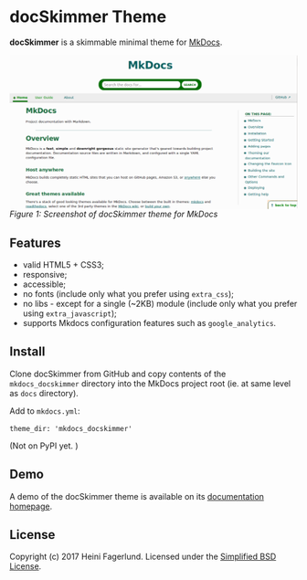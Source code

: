 # docSkimmer Theme

**docSkimmer** is a skimmable minimal theme for [MkDocs](https://github.com/mkdocs/mkdocs/).

<img style="max-width:100%;" alt="Screenshot of docSkimmer theme for MkDocs" src="/screenshots/screenshot_docskimmer-theme.png" align="center" /><br />
*Figure 1: Screenshot of docSkimmer theme for MkDocs*

## Features

* valid HTML5 + CSS3;
* responsive;
* accessible;
* no fonts (include only what you prefer using `extra_css`);
* no libs - except for a single (~2KB) module (include only what you prefer using `extra_javascript`);
* supports Mkdocs configuration features such as `google_analytics`.

## Install

Clone docSkimmer from GitHub and copy contents of the `mkdocs_docskimmer` directory into the MkDocs project root (ie. at same level as `docs` directory).

Add to `mkdocs.yml`:

```
theme_dir: 'mkdocs_docskimmer'

```

(Not on PyPI yet. )

## Demo

A demo of the docSkimmer theme is available on its [documentation homepage](https://hfagerlund.github.io/mkdocs-docskimmer/).


## License
Copyright (c) 2017 Heini Fagerlund. Licensed under the [Simplified BSD License](https://github.com/hfagerlund/mkdocs-docskimmer/blob/master/LICENSE).
